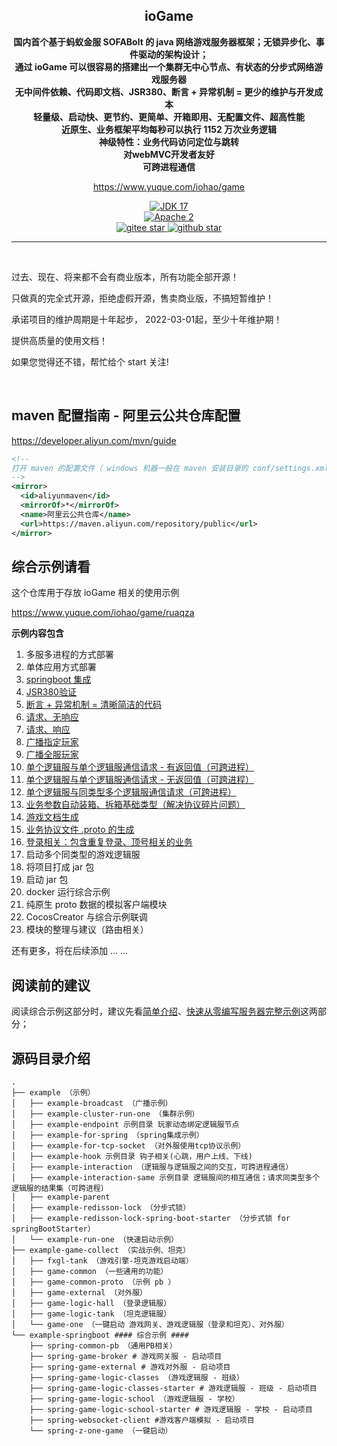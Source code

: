 

<h2 align="center" style="text-align:center;">
  ioGame
</h2>
<p align="center">
	<strong>国内首个基于蚂蚁金服 SOFABolt 的 java 网络游戏服务器框架；无锁异步化、事件驱动的架构设计；</strong>
	<br>
	<strong>通过 ioGame 可以很容易的搭建出一个集群无中心节点、有状态的分步式网络游戏服务器 </strong>
  <br>
	<strong>无中间件依赖、代码即文档、JSR380、断言 + 异常机制 = 更少的维护与开发成本</strong>
	<br>
	<strong>轻量级、启动快、更节约、更简单、开箱即用、无配置文件、超高性能</strong>
	<br>
	<strong>近原生、业务框架平均每秒可以执行 1152 万次业务逻辑</strong>
	<br>
	<strong>神级特性：业务代码访问定位与跳转</strong>
  <br>
	<strong>对webMVC开发者友好</strong>
  <br>
	<strong>可跨进程通信</strong>
</p>
<p align="center">
	<a href="https://www.yuque.com/iohao/game">https://www.yuque.com/iohao/game</a>
</p>

<p align="center">
	<a target="_blank" href="https://www.oracle.com/java/technologies/downloads/#java17">
		<img src="https://img.shields.io/badge/JDK-17-green.svg" alt="JDK 17" />
	</a>
	<br>
	<a target="_blank" href="https://license.coscl.org.cn/Apache2/">
		<img src="https://img.shields.io/:license-Apache2-blue.svg" alt="Apache 2" />
	</a>
	<br />
	<a target="_blank" href='https://gitee.com/iohao/iogame'>
		<img src='https://gitee.com/iohao/iogame/badge/star.svg' alt='gitee star'/>
	</a>
	<a target="_blank" href='https://github.com/iohao/iogame'>
		<img src="https://img.shields.io/github/stars/iohao/iogame.svg?logo=github" alt="github star"/>
	</a>
</p>
<hr />

<br/>

过去、现在、将来都不会有商业版本，所有功能全部开源！

只做真的完全式开源，拒绝虚假开源，售卖商业版，不搞短暂维护！

承诺项目的维护周期是十年起步， 2022-03-01起，至少十年维护期！

提供高质量的使用文档！

如果您觉得还不错，帮忙给个 start 关注!

<br>

## maven 配置指南 - 阿里云公共仓库配置
https://developer.aliyun.com/mvn/guide

```xml
<!-- 
打开 maven 的配置文件（ windows 机器一般在 maven 安装目录的 conf/settings.xml ），在<mirrors></mirrors>标签中添加 mirror 子节点:
-->
<mirror>
  <id>aliyunmaven</id>
  <mirrorOf>*</mirrorOf>
  <name>阿里云公共仓库</name>
  <url>https://maven.aliyun.com/repository/public</url>
</mirror>
```



## 综合示例请看

这个仓库用于存放 ioGame 相关的使用示例

https://www.yuque.com/iohao/game/ruaqza

**示例内容包含**

1. 多服多进程的方式部署
2. 单体应用方式部署
3. [springboot 集成](https://www.yuque.com/iohao/game/evkgnz)
4. [JSR380验证](https://www.yuque.com/iohao/game/ghng6g)
5. [断言 + 异常机制 = 清晰简洁的代码](https://www.yuque.com/iohao/game/avlo99)
6. [请求、无响应](https://www.yuque.com/iohao/game/nelwuz#qs7yJ)
7. [请求、响应](https://www.yuque.com/iohao/game/nelwuz#UAUE4)
8. [广播指定玩家](https://www.yuque.com/iohao/game/nelwuz#EY6Ln)
9. [广播全服玩家](https://www.yuque.com/iohao/game/nelwuz#mStIA)
10. [单个逻辑服与单个逻辑服通信请求 - 有返回值（可跨进程）](https://www.yuque.com/iohao/game/nelwuz#L9TAJ)
11. [单个逻辑服与单个逻辑服通信请求 - 无返回值（可跨进程）](https://www.yuque.com/iohao/game/nelwuz#gtdrv)
12. [单个逻辑服与同类型多个逻辑服通信请求（可跨进程）](https://www.yuque.com/iohao/game/nelwuz#gSdya)
13. [业务参数自动装箱、拆箱基础类型（解决协议碎片问题）](https://www.yuque.com/iohao/game/ieimzn)
14. [游戏文档生成](https://www.yuque.com/iohao/game/irth38)
15. [业务协议文件 .proto 的生成](https://www.yuque.com/iohao/game/vpe2t6#R5w5m)
16. [登录相关：包含重复登录、顶号相关的业务](https://www.yuque.com/iohao/game/tywkqv)
17. 启动多个同类型的游戏逻辑服
18. 将项目打成 jar 包
19. 启动 jar 包
20. docker 运行综合示例
21. 纯原生 proto 数据的模拟客户端模块
22. CocosCreator 与综合示例联调
23. 模块的整理与建议（路由相关）



还有更多，将在后续添加 ... ...



## 阅读前的建议

阅读综合示例这部分时，建议先看[简单介绍](https://www.yuque.com/iohao/game/wwvg7z)、[快速从零编写服务器完整示例](https://www.yuque.com/iohao/game/zm6qg2)这两部分；



## 源码目录介绍
```text
.
├── example （示例）
│   ├── example-broadcast （广播示例）
│   ├── example-cluster-run-one （集群示例）
│   ├── example-endpoint 示例目录 玩家动态绑定逻辑服节点
│   ├── example-for-spring （spring集成示例）
│   ├── example-for-tcp-socket （对外服使用tcp协议示例）
│   ├── example-hook 示例目录 钩子相关(心跳，用户上线、下线)
│   ├── example-interaction （逻辑服与逻辑服之间的交互，可跨进程通信）
│   ├── example-interaction-same 示例目录 逻辑服间的相互通信；请求同类型多个逻辑服的结果集（可跨进程）
│   ├── example-parent
│   ├── example-redisson-lock （分步式锁）
│   ├── example-redisson-lock-spring-boot-starter （分步式锁 for springBootStarter）
│   └── example-run-one （快速启动示例）
├── example-game-collect （实战示例、坦克）
│   ├── fxgl-tank （游戏引擎-坦克游戏启动端）
│   ├── game-common （一些通用的功能）
│   ├── game-common-proto （示例 pb ）
│   ├── game-external （对外服）
│   ├── game-logic-hall （登录逻辑服）
│   ├── game-logic-tank （坦克逻辑服）
│   └── game-one （一键启动 游戏网关、游戏逻辑服（登录和坦克）、对外服）
└── example-springboot #### 综合示例 #### 
    ├── spring-common-pb （通用PB相关）
    ├── spring-game-broker # 游戏网关服 - 启动项目
    ├── spring-game-external # 游戏对外服 - 启动项目
    ├── spring-game-logic-classes （游戏逻辑服 - 班级）
    ├── spring-game-logic-classes-starter # 游戏逻辑服 - 班级 - 启动项目
    ├── spring-game-logic-school （游戏逻辑服 - 学校）
    ├── spring-game-logic-school-starter # 游戏逻辑服 - 学校 - 启动项目
    ├── spring-websocket-client #游戏客户端模拟 - 启动项目
    └── spring-z-one-game （一键启动）
```


<br>
